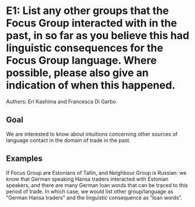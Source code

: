 # E1: List any other groups that the Focus Group interacted with in the past, in so far as you believe this had linguistic consequences for the Focus Group language. Where possible, please also give an indication of when this happened.

Authors: Eri Kashima and Francesca Di Garbo

## Goal

We are interested to know about intuitions concerning other sources of language contact in the domain of trade in the past.


## Examples

If Focus Group are Estonians of Tallin, and Neighbour Group is Russian: we know that German speaking Hansa traders interacted with Estonian speakers, and there are many German loan words that can be traced to this period of trade. In which case, we would list other group/language as “German Hansa traders” and the linguistic consequence as “loan words”.